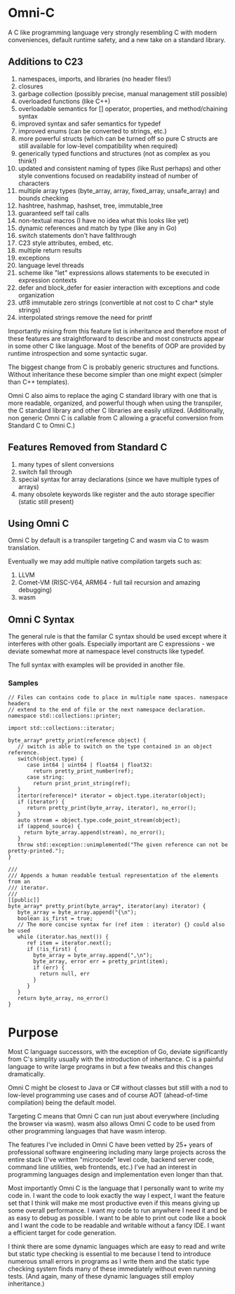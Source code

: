# Omni-C

A C like programming language very strongly resembling C with modern conveniences,
default runtime safety, and a new take on a standard library.

## Additions to C23

1. namespaces, imports, and libraries (no header files!)
2. closures
3. garbage collection (possibly precise, manual management still possible)
4. overloaded functions (like C++)
5. overloadable semantics for [] operator, properties, and method/chaining syntax
6. improved syntax and safer semantics for typedef
7. improved enums (can be converted to strings, etc.)
8. more powerful structs (which can be turned off so pure C structs are still
   available for low-level compatibility when required)
10. generically typed functions and structures (not as complex as you think!)
12. updated and consistent naming of types (like Rust perhaps) and other style
    conventions focused on readability instead of number of characters
15. multiple array types (byte_array, array, fixed_array, unsafe_array) and bounds
    checking
17. hashtree, hashmap, hashset, tree, immutable_tree
18. guaranteed self tail calls
19. non-textual macros (I have no idea what this looks like yet)
20. dynamic references and match by type (like any in Go)
21. switch statements don't have fallthrough
22. C23 style attributes, embed, etc.
23. multiple return results
24. exceptions
25. language level threads
26. scheme like "let" expressions allows statements to be executed in expression
    contexts
27. defer and block_defer for easier interaction with exceptions and code
    organization
28. utf8 immutable zero strings (convertible at not cost to C char* style strings)
29. interpolated strings remove the need for printf

Importantly mising from this feature list is inheritance and therefore most of these
features are straightforward to describe and most constructs appear in some other C
like language. Most of the benefits of OOP are provided by runtime introspection
and some syntactic sugar.

The biggest change from C is probably generic structures and functions. Without
inheritance these become simpler than one might expect (simpler than C++ templates).

Omni C also aims to replace the aging C standard library with one that is more readable,
organized, and powerful though when using the transpiler, the C standard library and
other C libraries are easily utilized. (Additionally, non generic Omni C is callable from C
allowing a graceful conversion from Standard C to Omni C.)

## Features Removed from Standard C

1. many types of silent conversions
2. switch fall through
3. special syntax for array declarations (since we have multiple types of arrays)
4. many obsolete keywords like register and the auto storage specifier (static still
   present)

## Using Omni C

Omni C by default is a transpiler targeting C and wasm via C to wasm translation.

Eventually we may add multiple native compilation targets such as:

1. LLVM
2. Comet-VM (RISC-V64, ARM64 - full tail recursion and amazing debugging)
3. wasm

## Omni C Syntax

The general rule is that the familar C syntax should be used except where it interferes
with other goals. Especially important are C expressions - we deviate somewhat more at
namespace level constructs like typedef.

The full syntax with examples will be provided in another file.

### Samples

```
// Files can contains code to place in multiple name spaces. namespace headers
// extend to the end of file or the next namespace declaration.
namespace std::collections::printer;

import std::collections::iterator;

byte_array* pretty_print(reference object) {
   // switch is able to switch on the type contained in an object reference.
   switch(object.type) {
      case int64 | uint64 | float64 | float32:
        return pretty_print_number(ref);
      case string:
        return print_print_string(ref);
   }
   itertor(reference)* iterator = object.type.iterator(object);
   if (iterator) {
      return pretty_print(byte_array, iterator), no_error();
   }
   auto stream = object.type.code_point_stream(object);
   if (append_source) {
     return byte_array.append(stream), no_error();
   }
   throw std::exception::unimplemented("The given reference can not be pretty-printed.");
}

///
/// Appends a human readable textual representation of the elements from an
/// iterator.
///
[[public]]
byte_array* pretty_print(byte_array*, iterator(any) iterator) {
   byte_array = byte_array.append("{\n");
   boolean is_first = true;
   // The more concise syntax for (ref item : iterator) {} could also be used
   while (iterator.has_next()) {
      ref item = iterator.next();
      if (!is_first) {
        byte_array = byte_array.append(",\n");
        byte_array, error err = pretty_print(item);
        if (err) {
          return null, err
        }
      }
   }
   return byte_array, no_error()
}
```
# Purpose

Most C language successors, with the exception of Go, deviate significantly from C's
simplity usually with the introduction of inheritance. C is a painful language to write
large programs in but a few tweaks and this changes dramatically.

Omni C might be closest to Java or C# without classes but still with a nod to low-level
programming use cases and of course AOT (ahead-of-time compilation) being the default
model.

Targeting C means that Omni C can run just about everywhere (including the browser via wasm).
wasm also allows Omni C code to be used from other programming languages that have wasm interop.

The features I've included in Omni C have been vetted by 25+ years of professional
software engineering including many large projects across the entire stack (I've written
"microcode" level code, backend server code, command line utilities, web frontends, etc.) I've
had an interest in programming languages design and implementation even longer than that.

Most importantly Omni C is the language that I personally want to write my code in. I want the
code to look exactly the way I expect, I want the feature set that I think will make me most
productive even if this means giving up some overall performance. I want my code to run anywhere
I need it and be as easy to debug as possible. I want to be able to print out code like a
book and I want the code to be readable and writable without a fancy
IDE. I want a efficient target for code generation.

I think there are some dynamic languages which are easy to read and write but static type
checking is essential to me because I tend to introduce numerous small errors in programs
as I write them and the static type checking system finds many of these immediately without
even running tests. (And again, many of these dynamic languages still employ inheritance.)
